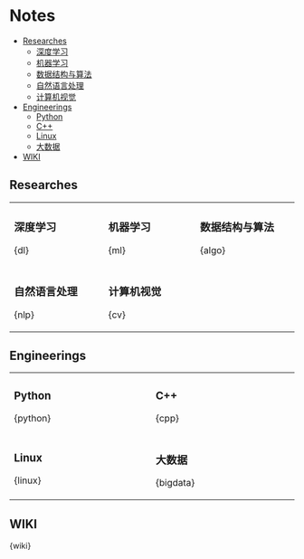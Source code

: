 Notes
===

<!-- TOC -->
- [Researches](#researches)
    - [深度学习](#深度学习)
    - [机器学习](#机器学习)
    - [数据结构与算法](#数据结构与算法)
    - [自然语言处理](#自然语言处理)
    - [计算机视觉](#计算机视觉)
- [Engineerings](#engineerings)
    - [Python](#python)
    - [C++](#c)
    - [Linux](#linux)
    - [大数据](#大数据)
- [WIKI](#wiki)
<!-- TOC -->


<!-- CONTENT -->
## Researches

<table>
<tr>
<td valign="top" width="1000">

### 深度学习
{dl}

</td>
<td valign="top" width="1000">

### 机器学习
{ml}

</td>
<td valign="top" width="1000">

### 数据结构与算法
{algo}

</td>
</tr>

<tr></tr>

<tr>
<td valign="top" width="1000">

### 自然语言处理
{nlp}

</td>
<td valign="top" width="1000">

### 计算机视觉
{cv}

</td>
</tr>

</table>


## Engineerings
<table>
<tr>
<td valign="top" width="1000">

### Python
{python}

</td>
<td valign="top" width="1000">

### C++
{cpp}

</td>
</tr>

<tr></tr>

<tr>
<td valign="top" width="1000">

### Linux
{linux}

</td>
<td valign="top" width="1000">

### 大数据
{bigdata}

</td>
</tr>
</table>


## WIKI
{wiki}
<!-- CONTENT -->

